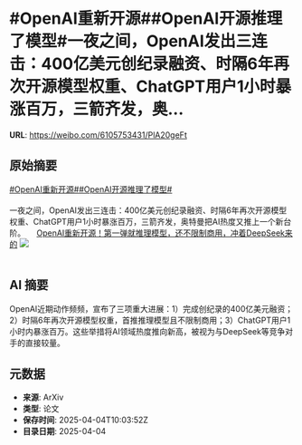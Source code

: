 # #OpenAI重新开源##OpenAI开源推理了模型#一夜之间，OpenAI发出三连击：400亿美元创纪录融资、时隔6年再次开源模型权重、ChatGPT用户1小时暴涨百万，三箭齐发，奥...

**URL**: https://weibo.com/6105753431/PlA20geFt

## 原始摘要

<a href="https://m.weibo.cn/search?containerid=231522type%3D1%26t%3D10%26q%3D%23OpenAI%E9%87%8D%E6%96%B0%E5%BC%80%E6%BA%90%23&amp;extparam=%23OpenAI%E9%87%8D%E6%96%B0%E5%BC%80%E6%BA%90%23" data-hide=""><span class="surl-text">#OpenAI重新开源#</span></a><a href="https://m.weibo.cn/search?containerid=231522type%3D1%26t%3D10%26q%3D%23OpenAI%E5%BC%80%E6%BA%90%E6%8E%A8%E7%90%86%E4%BA%86%E6%A8%A1%E5%9E%8B%23&amp;extparam=%23OpenAI%E5%BC%80%E6%BA%90%E6%8E%A8%E7%90%86%E4%BA%86%E6%A8%A1%E5%9E%8B%23" data-hide=""><span class="surl-text">#OpenAI开源推理了模型#</span></a><br><br>一夜之间，OpenAI发出三连击：400亿美元创纪录融资、时隔6年再次开源模型权重、ChatGPT用户1小时暴涨百万，三箭齐发，奥特曼把AI热度又推上一个新台阶。 <a href="https://weibo.com/ttarticle/p/show?id=2309405151433967403423" data-hide=""><span class="url-icon"><img style="width: 1rem;height: 1rem" src="https://h5.sinaimg.cn/upload/2015/09/25/3/timeline_card_small_article_default.png" referrerpolicy="no-referrer"></span><span class="surl-text">OpenAI重新开源！第一弹就推理模型，还不限制商用，冲着DeepSeek来的</span></a> <img style="" src="https://tvax3.sinaimg.cn/large/006Fd7o3gy1i03v2vc5mfj30rs0fm76j.jpg" referrerpolicy="no-referrer"><br><br>

## AI 摘要

OpenAI近期动作频频，宣布了三项重大进展：1）完成创纪录的400亿美元融资；2）时隔6年再次开源模型权重，首推推理模型且不限制商用；3）ChatGPT用户1小时内暴涨百万。这些举措将AI领域热度推向新高，被视为与DeepSeek等竞争对手的直接较量。

## 元数据

- **来源**: ArXiv
- **类型**: 论文
- **保存时间**: 2025-04-04T10:03:52Z
- **目录日期**: 2025-04-04
